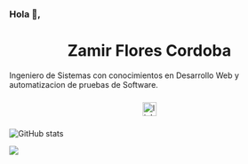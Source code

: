 
### Hola 👋,

<div align='center'>
<h1 >
  Zamir Flores Cordoba
</h1>
</div>

Ingeniero de Sistemas con conocimientos en Desarrollo Web y automatizacion de pruebas de Software.


###

###

<div align="center">
  <img src="https://img.shields.io/static/v1?message=LinkedIn&logo=linkedin&label=&color=0077B5&logoColor=white&labelColor=&style=for-the-badge" height="25" alt="linkedin logo"  />
</div>

###


![GitHub stats](https://github-readme-stats.vercel.app/api?username=ZaflocoX&show_icons=true)  


<div align="left">
  <img src="https://visitor-badge.laobi.icu/badge?page_id=zaflocoX.zaflocoX&"  />
</div>

###
